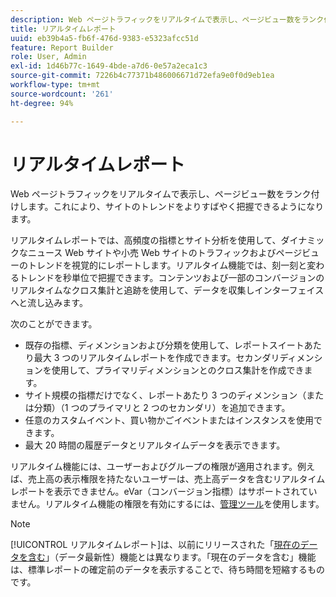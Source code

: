 ```yaml
---
description: Web ページトラフィックをリアルタイムで表示し、ページビュー数をランク付けします。これにより、サイトのトレンドをよりすばやく把握できるようになります。
title: リアルタイムレポート
uuid: eb39b4a5-fb6f-476d-9383-e5323afcc51d
feature: Report Builder
role: User, Admin
exl-id: 1d46b77c-1649-4bde-a7d6-0e57a2eca1c3
source-git-commit: 7226b4c77371b486006671d72efa9e0f0d9eb1ea
workflow-type: tm+mt
source-wordcount: '261'
ht-degree: 94%

---
```


# リアルタイムレポート

Web ページトラフィックをリアルタイムで表示し、ページビュー数をランク付けします。これにより、サイトのトレンドをよりすばやく把握できるようになります。

リアルタイムレポートでは、高頻度の指標とサイト分析を使用して、ダイナミックなニュース Web サイトや小売 Web サイトのトラフィックおよびページビューのトレンドを視覚的にレポートします。リアルタイム機能では、刻一刻と変わるトレンドを秒単位で把握できます。コンテンツおよび一部のコンバージョンのリアルタイムなクロス集計と追跡を使用して、データを収集しインターフェイスへと流し込みます。

次のことができます。

* 既存の指標、ディメンションおよび分類を使用して、レポートスイートあたり最大 3 つのリアルタイムレポートを作成できます。セカンダリディメンションを使用して、プライマリディメンションとのクロス集計を作成できます。
* サイト規模の指標だけでなく、レポートあたり 3 つのディメンション（または分類）（1 つのプライマリと 2 つのセカンダリ）を追加できます。
* 任意のカスタムイベント、買い物かごイベントまたはインスタンスを使用できます。
* 最大 20 時間の履歴データとリアルタイムデータを表示できます。

リアルタイム機能には、ユーザーおよびグループの権限が適用されます。例えば、売上高の表示権限を持たないユーザーは、売上高データを含むリアルタイムレポートを表示できません。eVar（コンバージョン指標）はサポートされていません。リアルタイム機能の権限を有効にするには、[管理ツール](https://experienceleague.adobe.com/docs/analytics/admin/admin-tools/real-time-reports/t-realtime-admin.html)を使用します。

>[!NOTE]
>
>[!UICONTROL リアルタイムレポート]は、以前にリリースされた「[現在のデータを含む](https://experienceleague.adobe.com/docs/analytics/analyze/report-builder/options.html)」（データ最新性）機能とは異なります。「現在のデータを含む」機能は、標準レポートの確定前のデータを表示することで、待ち時間を短縮するものです。
